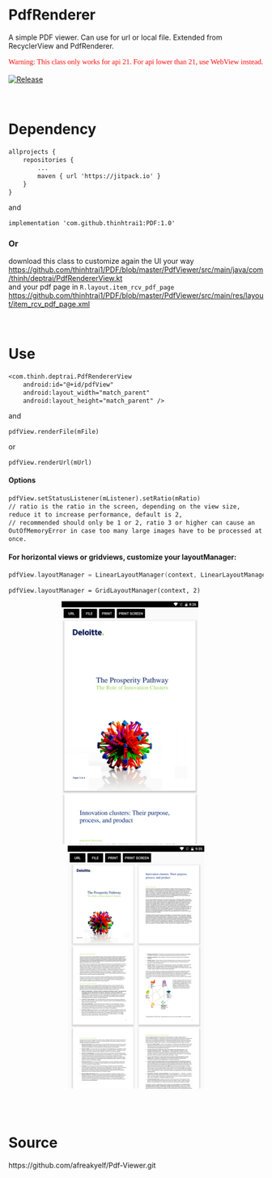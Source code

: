 # PdfRenderer
A simple PDF viewer. Can use for url or local file. Extended from RecyclerView and PdfRenderer.

<img src="https://github.com/thinhtrai1/PDF/blob/master/warning.svg"/>

[![Release](https://jitpack.io/v/thinhtrai1/PDF.svg)](https://jitpack.io/#thinhtrai1/PDF)
<br>  
<br>
# Dependency
```
allprojects {
    repositories {
        ...
        maven { url 'https://jitpack.io' }
    }
}
```
and
```
implementation 'com.github.thinhtrai1:PDF:1.0'
```
### Or
download this class to customize again the UI your way
https://github.com/thinhtrai1/PDF/blob/master/PdfViewer/src/main/java/com/thinh/deptrai/PdfRendererView.kt  
and your pdf page in `R.layout.item_rcv_pdf_page`  
https://github.com/thinhtrai1/PDF/blob/master/PdfViewer/src/main/res/layout/item_rcv_pdf_page.xml
<br>  
<br>
# Use
```
<com.thinh.deptrai.PdfRendererView
    android:id="@+id/pdfView"
    android:layout_width="match_parent"
    android:layout_height="match_parent" />
```
and
```
pdfView.renderFile(mFile)
```
or
```
pdfView.renderUrl(mUrl)
```  
#### Options
```
pdfView.setStatusListener(mListener).setRatio(mRatio)
// ratio is the ratio in the screen, depending on the view size, reduce it to increase performance, default is 2,
// recommended should only be 1 or 2, ratio 3 or higher can cause an OutOfMemoryError in case too many large images have to be processed at once.
```
#### For horizontal views or gridviews, customize your layoutManager:  
```kotlin 
pdfView.layoutManager = LinearLayoutManager(context, LinearLayoutManager.HORIZONTAL, false)
```
```
pdfView.layoutManager = GridLayoutManager(context, 2)
```
<p align="center"><img src="https://github.com/thinhtrai1/PDF/blob/master/device-2021-06-10-082645.png" width="270" height="480" />
    &nbsp;&nbsp;&nbsp;&nbsp;&nbsp;<img src="https://github.com/thinhtrai1/PDF/blob/master/device-2021-06-10-093603.png" width="270" height="480" /></p>
<br>  
<br>
<h1>Source</h1>
https://github.com/afreakyelf/Pdf-Viewer.git
